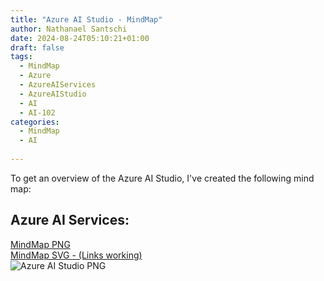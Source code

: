 ```yaml
---
title: "Azure AI Studio - MindMap"
author: Nathanael Santschi
date: 2024-08-24T05:10:21+01:00
draft: false
tags:
  - MindMap
  - Azure
  - AzureAIServices
  - AzureAIStudio
  - AI
  - AI-102
categories:
  - MindMap
  - AI
  
---
```


To get an overview of the Azure AI Studio, I've created the following mind map:

## Azure AI Services: 
[MindMap PNG](/images/azure-ai-studio-mindmap.png "Preview")  
[MindMap SVG - (Links working)](/images/azure-ai-studio-mindmap.svg "Preview")  
![Azure AI Studio PNG](/images/azure-ai-studio-mindmap.png "Preview")


